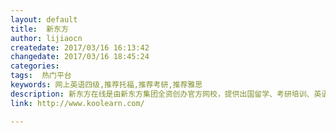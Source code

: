 ```yaml
---
layout: default
title:  新东方
author: lijiaocn
createdate: 2017/03/16 16:13:42
changedate: 2017/03/16 18:45:24
categories:
tags:  热门平台
keywords: 网上英语四级,推荐托福,推荐考研,推荐雅思
description: 新东方在线是由新东方集团全资创办官方网校，提供出国留学、考研培训、英语培训和职业教育培训的综合网络教育培训机构，依托强大的新东方师资力量与教学资源，拥有最先进的教学内容开发与制作团队，致力于为广大用户提供个性化、互动化、智能化的卓越在线学习体验。
link: http://www.koolearn.com/

---
```


